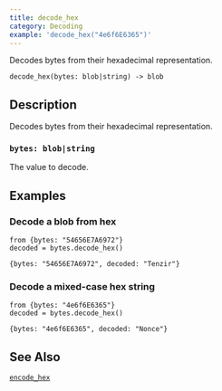 ```yaml
---
title: decode_hex
category: Decoding
example: 'decode_hex("4e6f6E6365")'
---
```


Decodes bytes from their hexadecimal representation.

```tql
decode_hex(bytes: blob|string) -> blob
```

## Description

Decodes bytes from their hexadecimal representation.

### `bytes: blob|string`

The value to decode.

## Examples

### Decode a blob from hex

```tql
from {bytes: "54656E7A6972"}
decoded = bytes.decode_hex()
```

```tql
{bytes: "54656E7A6972", decoded: "Tenzir"}
```

### Decode a mixed-case hex string

```tql
from {bytes: "4e6f6E6365"}
decoded = bytes.decode_hex()
```

```tql
{bytes: "4e6f6E6365", decoded: "Nonce"}
```

## See Also

[`encode_hex`](/reference/functions/encode_hex)
